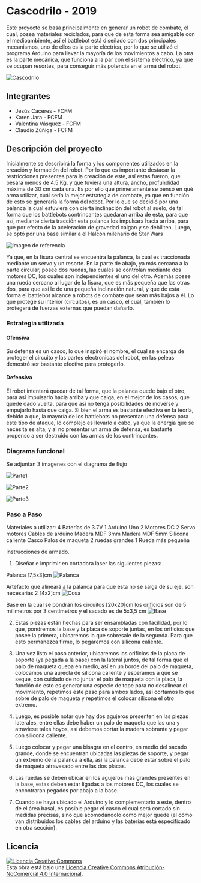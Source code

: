 
# Cascodrilo - 2019

Este proyecto se basa principalmente en generar un robot de combate, el cual, posea materiales reciclados, para que de esta forma sea amigable con el medioambiente, así el battlebot está diseñado con dos principales mecanismos, uno de ellos es la parte eléctrica, por lo que se utilizó el programa Arduino para llevar la mayoría de los movimientos a cabo. La otra es la parte mecánica, que funciona a la par con el sistema eléctrico, ya que se ocupan resortes, para conseguir más potencia en el arma del robot.

![Cascodrilo](/multimedia/casco2.JPG)


## Integrantes
- Jesús Cáceres - FCFM
- Karen Jara - FCFM
- Valentina Vásquez - FCFM
- Claudio Zúñiga - FCFM


## Descripción del proyecto

Inicialmente se describirá la forma y los componentes utilizados en la creación y formación del robot. Por lo que es importante destacar la restricciones presentes para la creación de este, así estas fueron, que pesara menos de 4.5 Kg, y que tuviera una altura, ancho, profundidad máxima de 30 cm cada una.
Es por ello que primeramente se pensó en qué arma utilizar, cuál sería la mejor estrategia de combate, ya que en función de esto se generaría la forma del robot. Por lo que se decidió por una palanca la cual estuviera con cierta inclinación del robot al suelo, de tal forma que los battlebots contrincantes quedaran arriba de esta, para que así, mediante cierta tracción esta palanca los impulsara hacia arriba, para que por efecto de la aceleración de gravedad caigan y se debiliten. Luego, se optó por una base similar a el Halcón milenario de Star Wars

![Imagen de referencia](/multimedia/imagen_apoyo.jpg)

Ya que, en la fisura central se encuentra la palanca, la cual es traccionada mediante un servo y un resorte. En la parte de abajo, ya más cercana a la parte circular, posee dos ruedas, las cuales se controlan mediante dos motores DC, los cuales son independientes el uno del otro. Además posee una rueda cercano al lugar de la fisura, que es más pequeña que las otras dos, para que así le de una pequeña inclinación natural, y que de esta forma el battlebot alcance a robots de combate que sean más bajos a él. Lo que protege su interior (circuitos), es un casco, el cual, también lo protegerá de fuerzas externas que puedan dañarlo.

### Estrategia utilizada

#### Ofensiva
Su defensa es un casco, lo que inspiró el nombre, el cual se encarga de proteger el circuito y las partes electronicas del robot, en las peleas demostró ser bastante efectivo para protegerlo.

#### Defensiva
El robot intentará quedar de tal forma, que la palanca quede bajo el otro, para así impulsarlo hacia arriba y que caiga, en el mejor de los casos, que quede dado vuelta, para que así no tenga posibilidades de moverse y empujarlo hasta que caiga. Si bien el arma es bastante efectiva en la teoría, debido a que, la mayoría de los battlebots no presentan una defensa para este tipo de ataque, lo complejo es llevarlo a cabo, ya que la energía que se necesita es alta, y al no presentar un arma de defensa, es bastante propenso a ser destruido con las armas de los contrincantes.

### Diagrama funcional
Se adjuntan 3 imagenes con el diagrama de flujo

![Parte1](/multimedia/parte1xd.jpg)

![Parte2](/multimedia/parte2.jpg)

![Parte3](/multimedia/xddddd.jpg)

### Paso a Paso
Materiales a utilizar:
4 Baterías de 3.7V
1 Arduino Uno
2 Motores DC
2 Servo motores
Cables de arduino
Madera MDF 3mm
Madera MDF 5mm
Silicona caliente
Casco
Palos de maqueta
2 ruedas grandes
1 Rueda más pequeña

Instrucciones de armado.
1.	Diseñar e imprimir en cortadora laser las siguientes piezas:

Palanca [7,5x3]cm
![Palanca](/multimedia/plano1.jpg)

Artefacto que alineará a la palanca para que esta no se salga de su eje, son necesarias 2 [4x2]cm
![Cosa](/multimedia/plano2.jpg)

Base en la cual se pondrán los circuitos [20x20]cm
los orificios son de 5 milimetros por 3 centímetros
y el sacado es de 5x3,5 cm
![Base](/multimedia/plano3.jpg)

2.	Estas piezas están hechas para ser ensambladas con facilidad, por lo que, pondremos la base y la placa de soporte juntas, en los orificios que posee la primera, ubicaremos lo que sobresale de la segunda. Para que esto permanezca firme, lo pegaremos con silicona caliente.

3.	Una vez listo el paso anterior, ubicaremos los orificios de la placa de soporte (ya pegada a la base) con la lateral juntos, de tal forma que el palo de maqueta quepa en medio, así en un borde del palo de maqueta, colocamos una aureola de silicona caliente y esperamos a que se seque, con cuidado de no juntar el palo de maqueta con la placa, la función de esto es generar una especie de tope para no desalinear el movimiento, repetimos este paso para ambos lados, así cortamos lo que sobre de palo de maqueta y repetimos el colocar silicona el otro extremo.

4.	Luego, es posible notar que hay dos agujeros presenten en las piezas laterales, entre ellas debe haber un palo de maqueta que las una y atraviese tales hoyos, así debemos cortar la madera sobrante y pegar con silicona caliente.

5.	Luego colocar y pegar una bisagra en el centro, en medio del sacado grande, donde se encuentran ubicadas las piezas de soporte, y pegar un extremo de la palanca a ella, así la palanca debe estar sobre el palo de maqueta atravesado entre las dos placas.

6.	Las ruedas se deben ubicar en los agujeros más grandes presentes en la base, estas deben estar ligadas a los motores DC, los cuales se encontraran pegados por abajo a la base.

7.	Cuando se haya ubicado el Arduino y lo complementario a este, dentro de el área basal, es posible pegar el casco el cual será cortado sin medidas precisas, sino que acomodándolo como mejor quede (el cómo van distribuidos los cables del arduino y las baterías está especificado en otra sección).


## Licencia
<a rel="license" href="http://creativecommons.org/licenses/by-nc/4.0/"><img alt="Licencia Creative Commons" style="border-width:0" src="https://i.creativecommons.org/l/by-nc/4.0/88x31.png" /></a><br />Esta obra está bajo una <a rel="license" href="http://creativecommons.org/licenses/by-nc/4.0/">Licencia Creative Commons Atribución-NoComercial 4.0 Internacional</a>.
